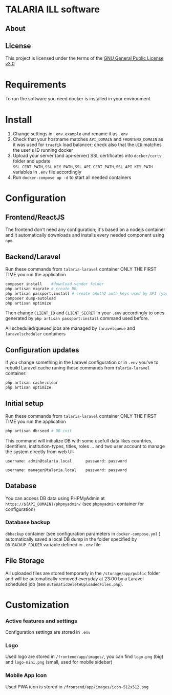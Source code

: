 # TALARIA ILL software
## About

## License
This project is licensed under the terms of the [GNU General Public License v3.0](https://www.gnu.org/licenses/gpl-3.0.html)

# Requirements
To run the software you need docker is installed in your environment

# Install
1. Change settings in `.env.example` and rename it as `.env`
2. Check that your hostname matches `API_DOMAIN` and `FRONTEND_DOMAIN` as it was used for `traefik` load balancer; check also that the `UID` matches the user's ID running docker
3. Upload your server (and api-server) SSL certificates into `docker/certs` folder and update `SSL_CERT_PATH,SSL_KEY_PATH,SSL_API_CERT_PATH,SSL_API_KEY_PATH` variables in `.env` file accordingly
4. Run `docker-compose up -d` to start all needed containers

# Configuration
## Frontend/ReactJS
The frontend don't need any configuration; it's based on a nodejs container
and it automatically downloads and installs every needed component using `npm`.

## Backend/Laravel 
Run these commands from `talaria-laravel` container ONLY THE FIRST TIME you run the application
```bash
composer install    #download vendor folder
php artisan migrate # create DB
php artisan passport:install # create oAuth2 auth keys used by API (you've to keep credentials provided and put in in your `.env` as described below)
composer dump-autoload
php artisan optimize
```
Then change `CLIENT_ID` and `CLIENT_SECRET` in your `.env` accordingly to ones generated by `php artisan passport:install` command used before.

All scheduled/queued jobs are managed by `laravelqueue` and `laravelscheduler` containers

## Configuration updates
If you change something in the Laravel configuration or in `.env` you've to rebuild Laravel cache runing these commands from `talaria-laravel` container:
```bash
php artisan cache:clear
php artisan optimize
```


## Initial setup
Run these commands from `talaria-laravel` container ONLY THE FIRST TIME you run the application
```bash
php artisan db:seed # DB init
```
This command will initialize DB with some usefull data likes countries, identifiers, institution-types, titles, roles ... and two user account to manage the system directly from web UI:
```
username: admin@talaria.local      password: password

username: manager@talaria.local    password: password
```

## Database 
You can access DB data using PHPMyAdmin at `https://${API_DOMAIN}/phpmyadmin/`  (see `phpmyadmin` container for configuration)

### Database backup
`dbbackup` container (see configuration parameters in `docker-compose.yml` ) automatically saved a local DB dump in the folder specified by `DB_BACKUP_FOLDER` variable defined in `.env` file 


## File Storage
All uploaded files are stored temporarly in the `/storage/app/public` folder and will be automatically removed everyday at 23:00 by a Laravel scheduled job (see `AutomaticDeleteUploadedFiles.php`).

# Customization

### Active features and settings
Configuration settings are stored  in `.env`

### Logo
Used logo are stored in `/frontend/app/images/`, you can find `logo.png` (big) and `logo-mini.png` (small, used for mobile sidebar)

### Mobile App Icon
Used PWA icon is stored in `/frontend/app/images/icon-512x512.png`



